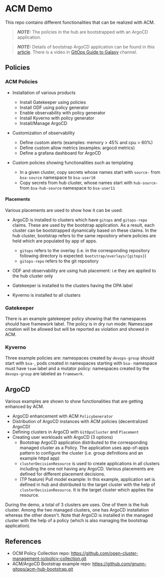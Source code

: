 # ACM Demo

This repo contains different functionalities that can be realized with ACM.

> **_NOTE:_**  The policies in the hub are bootstrapped with an ArgoCD application. 

> **_NOTE:_**  Details of bootstrap ArgoCD application can be found in this [article](https://gexperts.com/wp/bootstrapping-openshift-gitops-with-rhacm/). There is a video in [GitOps Guide to Galaxy](https://www.youtube.com/watch?v=WcBis_KErIo) channel.

## Policies

### ACM Policies

- Installation of various products
    - Install Gatekeeper using policies
    - Install ODF using policy generator
    - Enable observability with policy generator
    - Install Kyverno with policy generator
    - Install/Manage ArgoCD

- Customization of observability
    - Define custom alerts (examples: memory > 45% and cpu > 60%)
    - Define custom allow metrics (examples: argocd metrics)
    - Define a grafana dashboard for ArgoCD

- Custom policies showing functionalities such as templating
    - In a given cluster, copy secrets whose names start with `source-` from `bsa-source` namespace to `bsa-user10` 
    - Copy secrets from hub cluster, whose names start with `hub-source-` from `bsa-hub-source` namespace to `bsa-user11` 

#### Placements

Various placements are used to show how it can be used:

- ArgoCD is installed to clusters which have `gitops` and `gitops-repo` claims. These are used by the bootstrap application. As a result, each cluster can be bootstrapped dynamically based on these claims. In the hub cluster, bootstrap refers to the same repository where policies are held which are populated by app of apps.
    - `gitops` refers to the overlay (i.e. in the corresponding repository following directory is expected: `bootstrap/overlays/{gitops}`)
    - `gitops-repo` refers to the git repository

- ODF and observability are using hub placement: i.e they are applied to the hub cluster only
- Gatekeeper is installed to the clusters having the OPA label
- Kyverno is installed to all clusters

### Gatekeeper

There is an example gatekeeper policy showing that the namespaces should have framework label. The policy is in dry run mode: Namescape creation will be allowed but will be reported as violation and showed in ACM.

### Kyverno

Three example policies are: namespaces created by `devops-group` should start with `bsa-`, pods created in namespaces starting with `bsa-` namespace must have `team` label and a mutator policy: namespaces created by the `devops-group` are labeled as `framework`.

## ArgoCD

Various examples are shown to show functionalities that are getting enhanced by ACM.

- ArgoCD enhancement with ACM `PolicyGenerator`
- Distribution of ArgoCD instances with ACM policies (decentralized ArgoCD)
- Defining clusters in ArgoCD with `GitOpsCluster` and `Placement`
- Creating user workloads with ArgoCD (3 options)
    - Bootstrap ArgoCD application distributed to the corresponding managed cluster as a Policy. The application uses app-of-apps pattern to configure the cluster (i.e. group definitions and an example httpd app)
    - `clusterDecisionResource` is used to create applications in all clusters including the one not having any ArgoCD. Various placements are defined for different placement decisions.
    - (TP feature) Pull model example: In this example, application set is defined in hub and distributed to the target cluster with the help of `clusterDecisionResource`. It is the target cluster which applies the resource.

During the demo, a total of 3 clusters are uses. One of them is the hub cluster. Among the two managed clusters, one has ArgoCD installation whereas the other doesn't. Note that ArgoCD is installed in the managed cluster with the help of a policy (which is also managing the bootstrap application).

## References

- OCM Policy Collection repo: https://github.com/open-cluster-management-io/policy-collection.git
- ACM/ArgoCD Bootstrap example repo: https://github.com/gnunn-gitops/acm-hub-bootstrap.git
